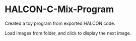 # HALCON-C-Mix-Program
Created a toy program from exported HALCON code.

Load images from folder, and click to display the next image.  
